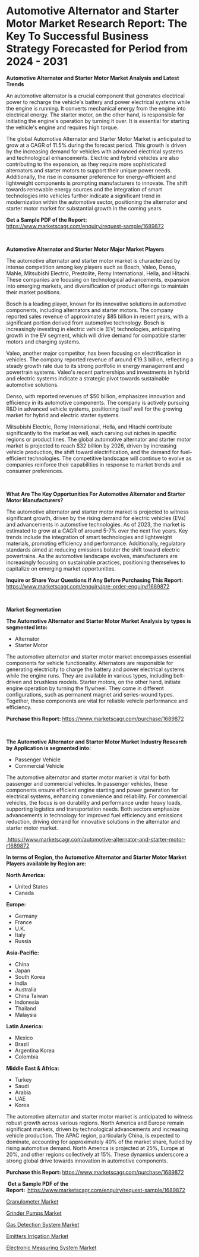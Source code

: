 <p><h1>Automotive Alternator and Starter Motor Market Research Report: The Key To Successful Business Strategy Forecasted for Period from 2024 - 2031</h1></p><p><strong>Automotive Alternator and Starter Motor Market Analysis and Latest Trends</strong></p>
<p><p>An automotive alternator is a crucial component that generates electrical power to recharge the vehicle's battery and power electrical systems while the engine is running. It converts mechanical energy from the engine into electrical energy. The starter motor, on the other hand, is responsible for initiating the engine's operation by turning it over. It is essential for starting the vehicle's engine and requires high torque.</p><p>The global Automotive Alternator and Starter Motor Market is anticipated to grow at a CAGR of 11.5% during the forecast period. This growth is driven by the increasing demand for vehicles with advanced electrical systems and technological enhancements. Electric and hybrid vehicles are also contributing to the expansion, as they require more sophisticated alternators and starter motors to support their unique power needs. Additionally, the rise in consumer preference for energy-efficient and lightweight components is prompting manufacturers to innovate. The shift towards renewable energy sources and the integration of smart technologies into vehicles further indicate a significant trend in modernization within the automotive sector, positioning the alternator and starter motor market for substantial growth in the coming years.</p></p>
<p><strong>Get a Sample PDF of the Report:&nbsp;</strong> <a href="https://www.marketscagr.com/enquiry/request-sample/1689872?utm_campaign=1739&utm_medium=2&utm_source=Github&utm_content=ia&utm_term=19102024&utm_id=automotive-alternator-and-starter-motor">https://www.marketscagr.com/enquiry/request-sample/1689872</a></p>
<p>&nbsp;</p>
<p><strong>Automotive Alternator and Starter Motor Major Market Players</strong></p>
<p><p>The automotive alternator and starter motor market is characterized by intense competition among key players such as Bosch, Valeo, Denso, Mahle, Mitsubishi Electric, Prestolite, Remy International, Hella, and Hitachi. These companies are focusing on technological advancements, expansion into emerging markets, and diversification of product offerings to maintain their market positions.</p><p>Bosch is a leading player, known for its innovative solutions in automotive components, including alternators and starter motors. The company reported sales revenue of approximately $85 billion in recent years, with a significant portion derived from automotive technology. Bosch is increasingly investing in electric vehicle (EV) technologies, anticipating growth in the EV segment, which will drive demand for compatible starter motors and charging systems.</p><p>Valeo, another major competitor, has been focusing on electrification in vehicles. The company reported revenue of around €19.3 billion, reflecting a steady growth rate due to its strong portfolio in energy management and powertrain systems. Valeo's recent partnerships and investments in hybrid and electric systems indicate a strategic pivot towards sustainable automotive solutions.</p><p>Denso, with reported revenues of $50 billion, emphasizes innovation and efficiency in its automotive components. The company is actively pursuing R&D in advanced vehicle systems, positioning itself well for the growing market for hybrid and electric starter systems.</p><p>Mitsubishi Electric, Remy International, Hella, and Hitachi contribute significantly to the market as well, each carving out niches in specific regions or product lines. The global automotive alternator and starter motor market is projected to reach $32 billion by 2026, driven by increasing vehicle production, the shift toward electrification, and the demand for fuel-efficient technologies. The competitive landscape will continue to evolve as companies reinforce their capabilities in response to market trends and consumer preferences.</p></p>
<p>&nbsp;</p>
<p><strong>What Are The Key Opportunities For Automotive Alternator and Starter Motor Manufacturers?</strong></p>
<p><p>The automotive alternator and starter motor market is projected to witness significant growth, driven by the rising demand for electric vehicles (EVs) and advancements in automotive technologies. As of 2023, the market is estimated to grow at a CAGR of around 5-7% over the next five years. Key trends include the integration of smart technologies and lightweight materials, promoting efficiency and performance. Additionally, regulatory standards aimed at reducing emissions bolster the shift toward electric powertrains. As the automotive landscape evolves, manufacturers are increasingly focusing on sustainable practices, positioning themselves to capitalize on emerging market opportunities.</p></p>
<p><strong>Inquire or Share Your Questions If Any Before Purchasing This Report:</strong> <a href="https://www.marketscagr.com/enquiry/pre-order-enquiry/1689872?utm_campaign=1739&utm_medium=2&utm_source=Github&utm_content=ia&utm_term=19102024&utm_id=automotive-alternator-and-starter-motor">https://www.marketscagr.com/enquiry/pre-order-enquiry/1689872</a></p>
<p>&nbsp;</p>
<p><strong>Market Segmentation</strong></p>
<p><strong>The Automotive Alternator and Starter Motor Market Analysis by types is segmented into:</strong></p>
<p><ul><li>Alternator</li><li>Starter Motor</li></ul></p>
<p><p>The automotive alternator and starter motor market encompasses essential components for vehicle functionality. Alternators are responsible for generating electricity to charge the battery and power electrical systems while the engine runs. They are available in various types, including belt-driven and brushless models. Starter motors, on the other hand, initiate engine operation by turning the flywheel. They come in different configurations, such as permanent magnet and series-wound types. Together, these components are vital for reliable vehicle performance and efficiency.</p></p>
<p><strong>Purchase this Report:&nbsp;</strong><a href="https://www.marketscagr.com/purchase/1689872?utm_campaign=1739&utm_medium=2&utm_source=Github&utm_content=ia&utm_term=19102024&utm_id=automotive-alternator-and-starter-motor">https://www.marketscagr.com/purchase/1689872</a></p>
<p>&nbsp;</p>
<p><strong>The Automotive Alternator and Starter Motor Market Industry Research by Application is segmented into:</strong></p>
<p><ul><li>Passenger Vehicle</li><li>Commercial Vehicle</li></ul></p>
<p><p>The automotive alternator and starter motor market is vital for both passenger and commercial vehicles. In passenger vehicles, these components ensure efficient engine starting and power generation for electrical systems, enhancing convenience and reliability. For commercial vehicles, the focus is on durability and performance under heavy loads, supporting logistics and transportation needs. Both sectors emphasize advancements in technology for improved fuel efficiency and emissions reduction, driving demand for innovative solutions in the alternator and starter motor market.</p></p>
<p><a href="https://www.marketscagr.com/automotive-alternator-and-starter-motor-r1689872?utm_campaign=1739&utm_medium=2&utm_source=Github&utm_content=ia&utm_term=19102024&utm_id=automotive-alternator-and-starter-motor">&nbsp;https://www.marketscagr.com/automotive-alternator-and-starter-motor-r1689872</a></p>
<p><strong>In terms of Region, the Automotive Alternator and Starter Motor Market Players available by Region are:</strong></p>
<p>
    <p> <strong> North America: </strong>
        <ul>
            <li>United States</li>
            <li>Canada</li>
        </ul>
        </p> 
    <p> <strong> Europe: </strong>
        <ul>
            <li>Germany</li>
            <li>France</li>
            <li>U.K.</li>
            <li>Italy</li>
            <li>Russia</li>
        </ul>
        </p> 
    <p> <strong> Asia-Pacific: </strong>
        <ul>
            <li>China</li>
            <li>Japan</li>
            <li>South Korea</li>
            <li>India</li>
            <li>Australia</li>
            <li>China Taiwan</li>
            <li>Indonesia</li>
            <li>Thailand</li>
            <li>Malaysia</li>
        </ul>
        </p> 
    <p> <strong> Latin America: </strong>
        <ul>
            <li>Mexico</li>
            <li>Brazil</li>
            <li>Argentina Korea</li>
            <li>Colombia</li>
        </ul>
        </p> 
    <p> <strong> Middle East & Africa: </strong>
        <ul>
            <li>Turkey</li>
            <li>Saudi</li>
            <li>Arabia</li>
            <li>UAE</li>
            <li>Korea</li>
        </ul>
    </p>
    </p>
<p><p>The automotive alternator and starter motor market is anticipated to witness robust growth across various regions. North America and Europe remain significant markets, driven by technological advancements and increasing vehicle production. The APAC region, particularly China, is expected to dominate, accounting for approximately 40% of the market share, fueled by rising automotive demand. North America is projected at 25%, Europe at 20%, and other regions collectively at 15%. These dynamics underscore a strong global drive towards innovation in automotive components.</p></p>
<p><strong>Purchase this Report: </strong><a href="https://www.marketscagr.com/purchase/1689872?utm_campaign=1739&utm_medium=2&utm_source=Github&utm_content=ia&utm_term=19102024&utm_id=automotive-alternator-and-starter-motor">https://www.marketscagr.com/purchase/1689872</a></p>
<p>&nbsp;<strong>Get a Sample PDF of the Report:&nbsp;&nbsp;</strong><a href="https://www.marketscagr.com/enquiry/request-sample/1689872?utm_campaign=1739&utm_medium=2&utm_source=Github&utm_content=ia&utm_term=19102024&utm_id=automotive-alternator-and-starter-motor">https://www.marketscagr.com/enquiry/request-sample/1689872</a></p>
<p><strong></strong></p>
<p><p><a href="https://www.linkedin.com/pulse/comprehensive-granulometer-market-report-segmentation-type-mbrlf?utm_campaign=1739&utm_medium=2&utm_source=Github&utm_content=ia&utm_term=19102024&utm_id=automotive-alternator-and-starter-motor">Granulometer Market</a></p><p><a href="https://www.linkedin.com/pulse/grinder-pumps-market-share-size-trends-industry-analysis-report-voncf?utm_campaign=1739&utm_medium=2&utm_source=Github&utm_content=ia&utm_term=19102024&utm_id=automotive-alternator-and-starter-motor">Grinder Pumps Market</a></p><p><a href="https://www.linkedin.com/pulse/gas-detection-system-market-matrix-applications-types-cagr-rzpmf?utm_campaign=1739&utm_medium=2&utm_source=Github&utm_content=ia&utm_term=19102024&utm_id=automotive-alternator-and-starter-motor">Gas Detection System Market</a></p><p><a href="https://www.linkedin.com/pulse/regional-adaptations-global-emitters-irrigation-market-trends-dtexf?utm_campaign=1739&utm_medium=2&utm_source=Github&utm_content=ia&utm_term=19102024&utm_id=automotive-alternator-and-starter-motor">Emitters Irrigation Market</a></p><p><a href="https://www.linkedin.com/pulse/global-electronic-measuring-system-market-trends-innovations-cuxvf?utm_campaign=1739&utm_medium=2&utm_source=Github&utm_content=ia&utm_term=19102024&utm_id=automotive-alternator-and-starter-motor">Electronic Measuring System Market</a></p></p>